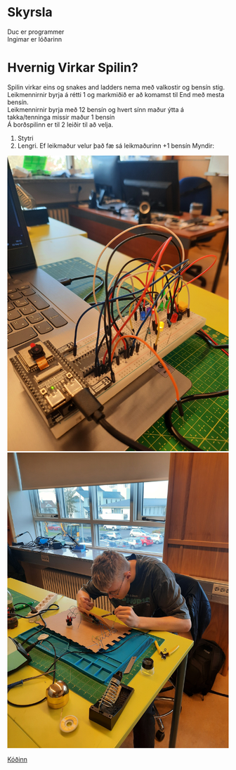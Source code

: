 # Skyrsla
Duc er programmer <br> Ingimar er lóðarinn

# Hvernig Virkar Spilin?
Spilin virkar eins og snakes and ladders nema með valkostir og bensín stig.
Leikmennirnir byrja á rétti 1 og markmiðið er að komamst til End með mesta bensín. <br>
Leikmennirnir byrja með 12 bensín og hvert sínn maður ýtta á takka/tenninga missir maður 1 bensín <br>
Á borðspilinn er til 2 leiðir til að velja.
  1. Stytri <br>
  2. Lengri. Ef leikmaður velur það fæ sá leikmaðurinn +1 bensín
Myndir:

![Mynd](https://github.com/Chicken405/Skyrsla/blob/main/20230922_094110.jpg)
![Mynd](https://github.com/Chicken405/Skyrsla/blob/main/20230922_103730.jpg)























[Kóðinn](https://github.com/Chicken405/Skyrsla/blob/main/main.py)
